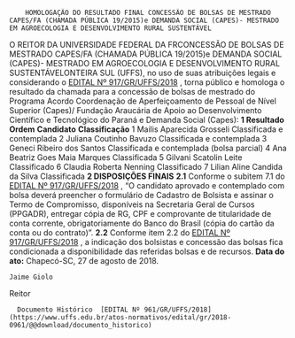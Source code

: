         HOMOLOGAÇÃO DO RESULTADO FINAL CONCESSÃO DE BOLSAS DE MESTRADO CAPES/FA (CHAMADA PÚBLICA 19/2015)e DEMANDA SOCIAL (CAPES)- MESTRADO EM AGROECOLOGIA E DESENVOLVIMENTO RURAL SUSTENTÁVEL  

 O REITOR DA UNIVERSIDADE FEDERAL DA FRCONCESSÃO DE BOLSAS DE MESTRADO CAPES/FA (CHAMADA PÚBLICA 19/2015)e DEMANDA SOCIAL (CAPES)- MESTRADO EM AGROECOLOGIA E DESENVOLVIMENTO RURAL SUSTENTÁVELONTEIRA SUL (UFFS), no uso de suas atribuições legais e considerando o [EDITAL Nº 917/GR/UFFS/2018](https://www.uffs.edu.br/atos-normativos/edital/gr/2018-0917)  , torna público e homologa o resultado da chamada para a concessão de bolsas de mestrado do Programa Acordo Coordenação de Aperfeiçoamento de Pessoal de Nível Superior (Capes)/ Fundação Araucária de Apoio ao Desenvolvimento Científico e Tecnológico do Paraná e Demanda Social (Capes):  **1 Resultado**      **Ordem**    **Candidato**    **Classificação**      1   Mailis Aparecida Grosseli   Classificada e contemplada     2   Juliana Coutinho Bavuzo   Classificada e contemplada     3   Geneci Ribeiro dos Santos   Classificada e contemplada (bolsa parcial)     4   Ana Beatriz Goes Maia Marques   Classificada     5   Gilvani Scatolin Leite   Classificado     6   Claudia Roberta Nenning   Classificado     7   Lilian Aline Candida da Silva   Classificada      **2 DISPOSIÇÕES FINAIS**  **2.1** Conforme o subitem 7.1 do [EDITAL Nº 917/GR/UFFS/2018](https://www.uffs.edu.br/atos-normativos/edital/gr/2018-0917)  , “O candidato aprovado e contemplado com bolsa deverá preencher o formulário de Cadastro de Bolsista e assinar o Termo de Compromisso, disponíveis na Secretaria Geral de Cursos (PPGADR), entregar cópia de RG, CPF e comprovante de titularidade de conta corrente, obrigatoriamente do Banco do Brasil (cópia do cartão da conta ou do contrato)”. **2.2** Conforme item 2.2 do [EDITAL Nº 917/GR/UFFS/2018](https://www.uffs.edu.br/atos-normativos/edital/gr/2018-0917)  , a indicação dos bolsistas e concessão das bolsas fica condicionada a disponibilidade das referidas bolsas e de recursos.      **Data do ato:** Chapecó-SC, 27 de agosto de 2018.   
 

    Jaime Giolo   
 Reitor 

      Documento Histórico  [EDITAL Nº 961/GR/UFFS/2018](https://www.uffs.edu.br/atos-normativos/edital/gr/2018-0961/@@download/documento_historico)     
      
